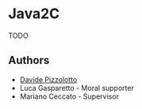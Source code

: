 # Java2C

TODO

## Authors

- [Davide Pizzolotto](https://github.com/davidepi)
- Luca Gasparetto - Moral supporter
- Mariano Ceccato - Supervisor